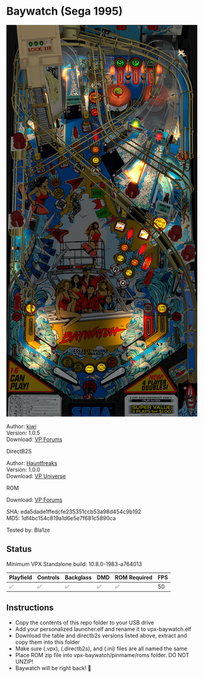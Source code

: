 # Baywatch (Sega 1995)

![Table Preview](https://github.com/Bla1ze/vpx-images/blob/main/vpx-baywatch.png)

Author: [kiwi](https://www.vpforums.org/index.php?showuser=30913)  
Version: 1.0.5  
Download: [VP Forums](https://www.vpforums.org/index.php?app=downloads&showfile=14813)

DirectB2S

Author: [Hauntfreaks](https://vpuniverse.com/profile/5216-hauntfreaks/)  
Version: 1.0.0  
Download: [VP Universe](https://vpuniverse.com/files/file/13989-baywatch-sega-1995-b2s-with-full-dmd/)

ROM

Download: [VP Forums](https://www.vpforums.org/index.php?app=downloads&showfile=870)

SHA: eda5dade1ffedcfe235351ccb53a98d454c9b192  
MD5: 1df4bc154c819a1d6e5e7f681c5890ca

Tested by: Bla1ze

## Status 

Minimum VPX Standalone build: 10.8.0-1983-a764013

| Playfield | Controls | Backglass | DMD | ROM Required | FPS | 
|-----------|----------|-----------|-----|--------------|-----|
| :white_check_mark: | :white_check_mark: | :white_check_mark: | :white_check_mark: | :white_check_mark: | 50 |

## Instructions

- Copy the contents of this repo folder to your USB drive
- Add your personalized launcher.elf and rename it to vpx-baywatch.elf
- Download the table and directb2s versions listed above, extract and copy them into this folder
- Make sure (.vpx), (.directb2s), and (.ini) files are all named the same
- Place ROM zip file into vpx-baywatch/pinmame/roms folder. DO NOT UNZIP!
- Baywatch will be right back! 🌊

